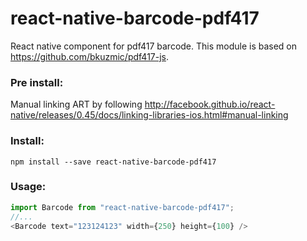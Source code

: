 # react-native-barcode-pdf417

React native component for pdf417 barcode. This module is based on https://github.com/bkuzmic/pdf417-js.


### Pre install:
Manual linking ART by following http://facebook.github.io/react-native/releases/0.45/docs/linking-libraries-ios.html#manual-linking

### Install:
```
npm install --save react-native-barcode-pdf417
```



### Usage:
```js
import Barcode from "react-native-barcode-pdf417";
//...
<Barcode text="123124123" width={250} height={100} />

```